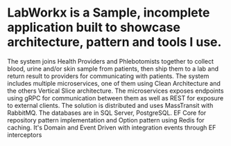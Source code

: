 # LabWorkx is a Sample, incomplete application built to showcase architecture, pattern and tools I use.
The system joins Health Providers and Phlebotomists together to collect blood, urine and/or skin sample from patients, then ship them to a lab and return result to providers for communicating with patients.
The system includes multiple microservices, one of them using Clean Architecture and the others Vertical Slice architecture.
The microservices exposes endpoints using gRPC for communication between them as well as REST for exposure to external clients. The solution is distributed and uses MassTransit with RabbitMQ. The databases are in SQL Server, PostgreSQL. EF Core for repository pattern implementation and Option pattern using Redis for caching. It's Domain and Event Driven with integration events through EF interceptors
